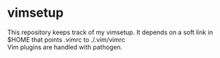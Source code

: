 # vimsetup

This repository keeps track of my vimsetup. It depends on a soft link in $HOME that points .vimrc to ./.vim/vimrc  
Vim plugins are handled with pathogen. 
